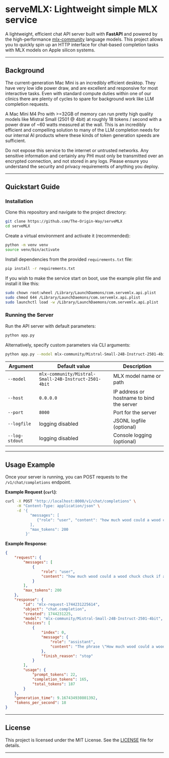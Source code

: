 # serveMLX: Lightweight simple MLX service

A lightweight, efficient chat API server built with **FastAPI** and powered by the high-performance [mlx-community](https://github.com/ml-explore/mlx-examples) language models. This project allows you to quickly spin up an HTTP interface for chat-based completion tasks with MLX models on Apple silicon systems. 

---

## Background 

The current-generation Mac Mini is an incredibly efficient desktop. They have very low idle power draw, and are excellent and responsive for most interactive tasks. Even with standard compute duties within one of our clinics there are plenty of cycles to spare for background work like LLM completion requests.

A Mac Mini M4 Pro with >=32GB of memory can run pretty high quality models like Mistral Small (2501 @ 4bit) at roughly 18 tokens / second with a power draw of ~60 watts measured at the wall. This is an incredibly efficient and compelling solution to many of the LLM completion needs for our internal AI products where these kinds of token generation speeds are sufficient.

Do not expose this service to the internet or untrusted networks. Any sensitive information and certainly any PHI must only be transmitted over an encrypted connection, and not stored in any logs. Please ensure you understand the security and privacy requirements of anything you deploy.

---

## Quickstart Guide

### Installation

Clone this repository and navigate to the project directory:

```bash
git clone https://github.com/The-Origin-Way/serveMLX
cd serveMLX
```

Create a virtual environment and activate it (recommended):

```bash
python -m venv venv
source venv/bin/activate 
```

Install dependencies from the provided `requirements.txt` file:

```bash
pip install -r requirements.txt
```

If you wish to make the service start on boot, use the example plist file and install it like this:

```bash
sudo chown root:wheel /Library/LaunchDaemons/com.servemlx.api.plist
sudo chmod 644 /Library/LaunchDaemons/com.servemlx.api.plist
sudo launchctl load -w /Library/LaunchDaemons/com.servemlx.api.plist
```

### Running the Server

Run the API server with default parameters:

```bash
python app.py
```

Alternatively, specify custom parameters via CLI arguments:

```bash
python app.py --model mlx-community/Mistral-Small-24B-Instruct-2501-4bit --host 127.0.0.1 --port 8080 --logfile logs.jsonl
```

| Argument           | Default value                                       | Description                               |
|--------------------|-----------------------------------------------------|-------------------------------------------|
| `--model`          | `mlx-community/Mistral-Small-24B-Instruct-2501-4bit`| MLX model name or path                    |
| `--host`           | `0.0.0.0`                                           | IP address or hostname to bind the server |
| `--port`           | `8000`                                              | Port for the server                       |
| `--logfile`        | logging disabled                                    | JSONL logfile (optional)                  |
| `--log-stdout`     | logging disabled                                    | Console logging (optional)                |

---

## Usage Example

Once your server is running, you can POST requests to the `/v1/chat/completions` endpoint.

**Example Request (`curl`)**:
```bash
curl -X POST "http://localhost:8000/v1/chat/completions" \
     -H "Content-Type: application/json" \
     -d '{
           "messages": [
              {"role": "user", "content": "how much wood could a wood chuck chuck if a wood chuck could chuck wood"}
           ],
           "max_tokens": 200
         }'
```

**Example Response**:

```json
{
    "request": {
        "messages": [
            {
                "role": "user",
                "content": "how much wood could a wood chuck chuck if a wood chuck could chuck wood"
            }
        ],
        "max_tokens": 200
    },
    "response": {
        "id": "mlx-request-1744231225614",
        "object": "chat.completion",
        "created": 1744231225,
        "model": "mlx-community/Mistral-Small-24B-Instruct-2501-4bit",
        "choices": [
            {
                "index": 0,
                "message": {
                    "role": "assistant",
                    "content": "The phrase \"How much wood could a woodchuck chuck if a woodchuck could chuck wood?\" is a classic tongue twister and not a question with a literal answer, as woodchucks (also known as groundhogs) do not actually chuck (throw) wood. However, for fun, a New York fish and wildlife researcher, Richard Thomas, calculated a whimsical answer.\n\nAccording to Thomas's calculations, if a woodchuck could chuck wood, it could chuck approximately 700 pounds of it! This number is based on the volume of dirt a woodchuck can dig, which is then converted into an equivalent volume of wood. Again, it's important to note that this is a humorous and hypothetical calculation, not a real behavior of woodchucks."
                },
                "finish_reason": "stop"
            }
        ],
        "usage": {
            "prompt_tokens": 22,
            "completion_tokens": 165,
            "total_tokens": 187
        }
    },
    "generation_time": 9.167434930801392,
    "tokens_per_second": 18
}
```

---


## License

This project is licensed under the MIT License. See the [LICENSE](LICENSE) file for details.

---
